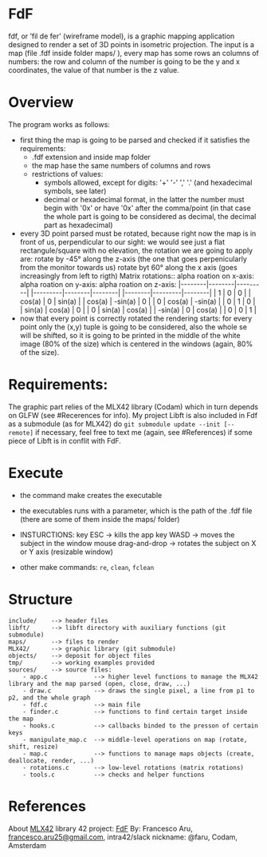 # FdF
fdf, or ’fil de fer' (wireframe model), is a graphic mapping application designed to render a set of 3D points in isometric projection.
The input is a map (file .fdf inside folder maps/ ), every map has some rows an columns of numbers: the row and column of the number is going to be the y and x coordinates, the value of that number is the z value.


# Overview
The program works as follows:
- first thing the map is going to be parsed and checked if it satisfies the requirements:
	- .fdf extension and inside map folder
	- the map hase the same numbers of columns and rows
	- restrictions of values: 
		- symbols allowed, except for digits: '+' '-' ',' '.' (and hexadecimal symbols, see later)
		- decimal or hexadecimal format, in the latter the number must begin with '0x' or have '0x' after the comma/point (in that case the whole part is going to be considered as decimal, the decimal part as hexadecimal)
- every 3D point parsed must be rotated, because right now the map is in front of us, perpendicular to our sight: we would see just a flat rectangule/square with no elevation, the rotation we are going to apply are:
    rotate by -45° along the z-axis (the one that goes perpenicularly from the monitor towards us)
    rotate byt 60° along the x axis (goes increasingly from left to rigth)
    Matrix rotations::
    alpha roation on x-axis:            alpha roation on y-axis:             alpha roation on z-axis:
    |--------|--------|---------|       |---------|--------|--------|        |--------|---------|--------|
    | 1      | 0      | 0       |       | cos(a)  | 0      | sin(a) |        | cos(a) | -sin(a) | 0      |
    | 0      | cos(a) | -sin(a) |       | 0       | 1      | 0      |        | sin(a) | cos(a)  | 0      |
    | 0      | sin(a) | cos(a)  |       | -sin(a) | 0      | cos(a) |        | 0      | 0       | 1      |
- now that every point is correctly rotated the rendering starts: for every point only the (x,y) tuple is going to be considered, also the whole se will be shifted, so it is going to be printed in the middle of the white image (80% of the size) which is centered in the windows (again, 80% of the size).   
        

# Requirements:
The graphic part relies of the MLX42 library (Codam) which in turn depends on GLFW (see #Recerences for info).
My project Libft is also included in Fdf as a submodule (as for MLX42) do `git submodule update --init [--remote]` if necessary, feel free to text me (again, see #References) if some piece of Libft is in conflit with FdF. 


# Execute

 - the command make creates the executable
 - the executables runs with a parameter, which is the path of the .fdf file (there are some of them inside the maps/ folder)
 - INSTURCTIONS:
    key ESC -> kills the app
    key WASD -> moves the subject in the window
    mouse drag-and-drop -> rotates the subject on X or Y axis
    (resizable window)

 - other make commands: `re`, `clean`, `fclean`


# Structure
    include/  	--> header files
    libft/    	--> libft directory with auxiliary functions (git submodule)
    maps/       --> files to render
    MLX42/      --> graphic library (git submodule)
    objects/  	--> deposit for object files
    tmp/        --> working examples provided
    sources/  	--> source files:
    	- app.c      		--> higher level functions to manage the MLX42 library and the map parsed (open, close, draw, ...)
    	- draw.c     		--> draws the single pixel, a line from p1 to p2, and the whole graph
    	- fdf.c				--> main file 
    	- finder.c     		--> functions to find certain target inside the map
    	- hooks.c     		--> callbacks binded to the presson of certain keys
    	- manipulate_map.c	--> middle-level operations on map (rotate, shift, resize)
    	- map.c		  		--> functions to manage maps objects (create, deallocate, render, ...)
    	- rotations.c 		--> low-level rotations (matrix rotations)
    	- tools.c      		--> checks and helper functions
	
# References
About [MLX42](https://medium.com/@ayogun/push-swap-c1f5d2d41e97) library
42 project: [FdF](https://cdn.intra.42.fr/pdf/pdf/73983/en.subject.pdf)
By: Francesco Aru, francesco.aru25@gmail.com, intra42/slack nickname: @faru, Codam, Amsterdam